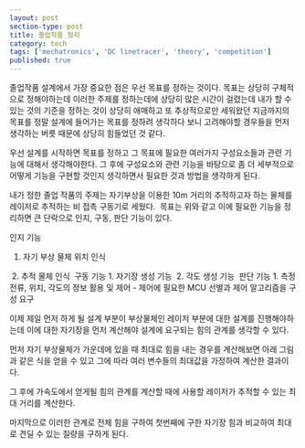 ```yaml
---
layout: post
section-type: post
title: 졸업작품 정리
category: tech
tags: ['mechatronics', 'DC linetracer', 'theory', 'competition']
published: true
---
```

졸업작품 설계에서 가장 중요한 점은 우선 목표를 정하는 것이다.
목표는 상당히 구체적으로 정해야하는데 이러한 주제를 정하는데에 상당히 많은 시간이 걸렸는데 내가 할 수 있는 것의 기준을 정하는 것이 상당히 애매하고 또 추상적으로만 세워왔던 지금까지의 목표를 정말 설계에 들어가는 목표를 정하려 생각하다 보니 고려해야할 경우들을 먼저 생각하는 버릇 때문에 상당히 힘들었던 것 같다.

우선 설계를 시작하면 목표를 정하고 그 목표에 필요한 여러가지 구성요소들과 관련 기능에 대해서 생각해야한다. 그 후에 구성요소와 관련 기능을 바탕으로 좀 더 세부적으로 어떻게 기능을 구현할 것인지 생각하면서 필요한 것과 방법을 생각하게 된다.

내가 정한 졸업 작품의 주제는 자기부상을 이용한 10m 거리의 추적하고자 하는 물체를 레이저로 추적하는 비 접촉 구동기로 세웠다.
<img src="/img/mechatronics/목표.jpg" alt="">
목표는 위와 같고 이에 필요한 기능을 정리하면 큰 단락으로 인지, 구동, 판단 기능이 있다.

인지 기능
1. 자기 부상 물체 위치 인식
<img src="/img/mechatronics/위치인식.JPG" alt="">
2. 추적 물체 인식
<img src="/img/mechatronics/280049_1.JPG" alt="">
구동 기능
1. 자기장 생성 기능
<img src="/img/mechatronics/자기장생성.JPG" alt="">
2. 각도 생성 기능
<img src="/img/mechatronics/각도생성.JPG" alt="">
판단 기능
1. 측정 전류, 위치, 각도의 정보 활용 및 제어
 - 제어에 필요한 MCU 선별과 제어 알고리즘을 구성 요구

이제 제일 먼저 하게 될 설계 부분이 부상물체인 레이저 부분에 대한 설계를 진행해야하는데 이에 대한 자기장을 먼저 계산해야 설계에 요구되는 힘의 관계를 생각할 수 있다.

먼저 자기 부상물체가 가운데에 있을 때 최대로 힘을 내는 경우를 계산해보면 아래 그림과 같은 식을 얻을 수 있고 그에 따라 여러 변수들의 최대값을 가정하여 계산한 결과이다.
<img src="/img/mechatronics/힘계산1.JPG" alt="">

그 후에 가속도에서 얻게될 힘의 관계를 계산할 때에 사용할 레이저가 추적할 수 있는 최대 거리를 계산한다. 
<img src="/img/mechatronics/힘계산2.JPG" alt="">

마지막으로 이러한 관계로 전체 힘을 구하여 첫번째에 구한 자기장 힘과 비교하여 최대로 견딜 수 있는 질량을 구하게 된다.
<img src="/img/mechatronics/힘계산3.JPG" alt="">